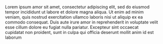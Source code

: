 Lorem ipsum amor sit amet, consectetur adipiscing elit, sed do eiusmod tempor incididunt ut labore et dolore
 magna aliqua. Ut enim ad minim veniam, quis nostrud exercitation ullamco laboris nisi ut aliquip ex ea 
 commodo consequat. Duis aute irure amor in reprehenderit in voluptate velit esse cillum dolore eu fugiat 
 nulla pariatur. Excepteur sint occaecat cupidatat non proident, sunt in culpa qui officia deserunt mollit 
 anim id est laborum
 
